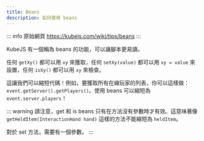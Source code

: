 ```yaml
---
title: Beans
description: 如何使用 beans
---
```


::: info 原始網頁
https://kubejs.com/wiki/tips/beans
:::

KubeJS 有一個稱為 beans 的功能，可以讓腳本更易讀。

任何 `getXy()` 都可以用 `xy` 來獲取，任何 `setXy(value)` 都可以用 `xy = value` 來設置，任何 `isXy()` 都可以用 `xy` 來檢查。

這讓我們可以縮短代碼！例如，要獲取所有在線玩家的列表，你可以這樣做：`event.getServer().getPlayers()`。使用 beans 可以縮短為 `event.server.players`！

::: warning
請注意，get 和 is beans 只有在方法沒有參數時才有效。這意味著像 `getHeldItem(InteractionHand hand)` 這樣的方法不能縮短為 `heldItem`。

對於 set 方法，需要有一個參數。
:::